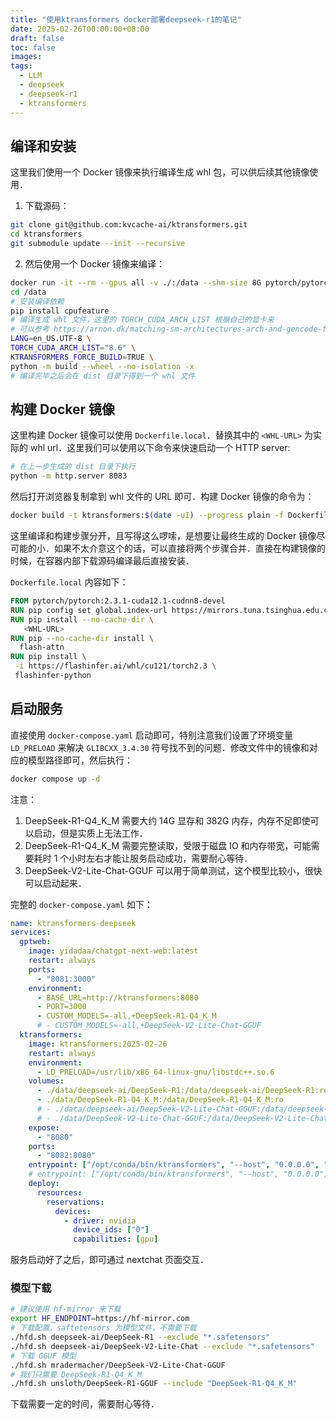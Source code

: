 ```yaml
---
title: "使用ktransformers docker部署deepseek-r1的笔记"
date: 2025-02-26T00:00:00+08:00
draft: false
toc: false
images:
tags:
  - LLM
  - deepseek
  - deepseek-r1
  - ktransformers
---
```


## 编译和安装

这里我们使用一个 Docker 镜像来执行编译生成 whl 包，可以供后续其他镜像使用．

1. 下载源码：

```bash
git clone git@github.com:kvcache-ai/ktransformers.git
cd ktransformers
git submodule update --init --recursive
```

2. 然后使用一个 Docker 镜像来编译：

```bash
docker run -it --rm --gpus all -v ./:/data --shm-size 8G pytorch/pytorch:2.3.1-cuda12.1-cudnn8-devel bash
cd /data
# 安装编译依赖
pip install cpufeature
# 编译生成 whl 文件，这里的 TORCH_CUDA_ARCH_LIST 根据自己的显卡来
# 可以参考 https://arnon.dk/matching-sm-architectures-arch-and-gencode-for-various-nvidia-cards 来确定
LANG=en_US.UTF-8 \
TORCH_CUDA_ARCH_LIST="8.6" \
KTRANSFORMERS_FORCE_BUILD=TRUE \
python -m build --wheel --no-isolation -x
# 编译完毕之后会在 dist 目录下得到一个 whl 文件
```

## 构建 Docker 镜像

这里构建 Docker 镜像可以使用 `Dockerfile.local`．替换其中的 `<WHL-URL>` 为实际的 whl url．这里我们可以使用以下命令来快速启动一个 HTTP server:

```bash
# 在上一步生成的 dist 目录下执行
python -m http.server 8083
```

然后打开浏览器复制拿到 whl 文件的 URL 即可．构建 Docker 镜像的命令为：

```bash
docker build -t ktransformers:$(date -uI) --progress plain -f Dockerfile.local .
```

这里编译和构建步骤分开，且写得这么啰嗦，是想要让最终生成的 Docker 镜像尽可能的小．如果不太介意这个的话，可以直接将两个步骤合并．直接在构建镜像的时候，在容器内部下载源码编译最后直接安装．

`Dockerfile.local` 内容如下：

```dockerfile
FROM pytorch/pytorch:2.3.1-cuda12.1-cudnn8-devel
RUN pip config set global.index-url https://mirrors.tuna.tsinghua.edu.cn/pypi/web/simple
RUN pip install --no-cache-dir \
   <WHL-URL>
RUN pip --no-cache-dir install \
  flash-attn
RUN pip install \
 -i https://flashinfer.ai/whl/cu121/torch2.3 \
 flashinfer-python
```

## 启动服务

直接使用 `docker-compose.yaml` 启动即可，特别注意我们设置了环境变量 `LD_PRELOAD` 来解决 `GLIBCXX_3.4.30` 符号找不到的问题．修改文件中的镜像和对应的模型路径即可，然后执行：

```bash
docker compose up -d
```

注意：

1. DeepSeek-R1-Q4_K_M 需要大约 14G 显存和 382G 内存，内存不足即使可以启动，但是实质上无法工作．
2. DeepSeek-R1-Q4_K_M 需要完整读取，受限于磁盘 IO 和内存带宽，可能需要耗时 1 个小时左右才能让服务启动成功，需要耐心等待．
3. DeepSeek-V2-Lite-Chat-GGUF 可以用于简单测试，这个模型比较小，很快可以启动起来．

完整的 `docker-compose.yaml` 如下：

```yaml
name: ktransformers-deepseek
services:
  gptweb:
    image: yidadaa/chatgpt-next-web:latest
    restart: always
    ports:
      - "8081:3000"
    environment:
      - BASE_URL=http://ktransformers:8080
      - PORT=3000
      - CUSTOM_MODELS=-all,+DeepSeek-R1-Q4_K_M
      # - CUSTOM_MODELS=-all,+DeepSeek-V2-Lite-Chat-GGUF
  ktransformers:
    image: ktransformers:2025-02-26
    restart: always
    environment:
      - LD_PRELOAD=/usr/lib/x86_64-linux-gnu/libstdc++.so.6
    volumes:
      - ./data/deepseek-ai/DeepSeek-R1:/data/deepseek-ai/DeepSeek-R1:ro
      - ./data/DeepSeek-R1-Q4_K_M:/data/DeepSeek-R1-Q4_K_M:ro
      # - ./data/deepseek-ai/DeepSeek-V2-Lite-Chat-GGUF:/data/deepseek-ai/DeepSeek-V2-Lite-Chat-GGUF:ro
      # - ./data/DeepSeek-V2-Lite-Chat-GGUF:/data/DeepSeek-V2-Lite-Chat-GGUF:ro
    expose:
      - "8080"
    ports:
      - "8082:8080"
    entrypoint: ["/opt/conda/bin/ktransformers", "--host", "0.0.0.0", "--port", "8080", "--model_path", "/data/deepseek-ai/DeepSeek-R1", "--gguf_path", "/data/DeepSeek-R1-Q4_K_M", "--cpu_infer", "8", "--max_new_tokens", "8192", "--model_name", "DeepSeek-R1-Q4_K_M"]
    # entrypoint: ["/opt/conda/bin/ktransformers", "--host", "0.0.0.0", "--port", "8080", "--model_path", "/data/deepseek-ai/DeepSeek-V2-Lite-Chat", "--gguf_path", "/data/DeepSeek-V2-Lite-Chat-GGUF", "--cpu_infer", "8", "--max_new_tokens", "8192", "--model_name", "DeepSeek-V2-Lite-Chat-GGUF"]
    deploy:
      resources:
        reservations:
          devices:
            - driver: nvidia
              device_ids: ["0"]
              capabilities: [gpu]
```

服务启动好了之后，即可通过 nextchat 页面交互．

### 模型下载

```bash
# 建议使用 hf-mirror 来下载
export HF_ENDPOINT=https://hf-mirror.com
# 下载配置，saftetensors 为模型文件，不需要下载
./hfd.sh deepseek-ai/DeepSeek-R1 --exclude "*.safetensors"
./hfd.sh deepseek-ai/DeepSeek-V2-Lite-Chat --exclude "*.safetensors"
# 下载 GGUF 模型
./hfd.sh mradermacher/DeepSeek-V2-Lite-Chat-GGUF
# 我们只需要 DeepSeek-R1-Q4_K_M
./hfd.sh unsloth/DeepSeek-R1-GGUF --include "DeepSeek-R1-Q4_K_M"
```

下载需要一定的时间，需要耐心等待．
